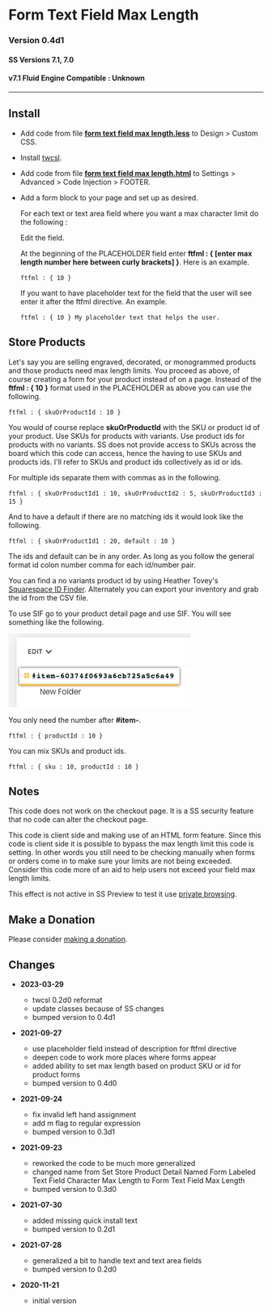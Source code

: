 # Form Text Field Max Length

### Version 0.4d1

#### SS Versions 7.1, 7.0

#### v7.1 Fluid Engine Compatible : Unknown

---

## Install

* Add code from file
  **[form text field max length.less](form%20text%20field%20max%20length.less#L1)**
  to Design > Custom CSS.
  
* Install
  [twcsl](https://github.com/tomsWebConsulting/twcsl#install-options).
  
* Add code from file
  **[form text field max length.html](form%20text%20field%20max%20length.html#L1)**
  to Settings > Advanced > Code Injection > FOOTER.
  
* Add a form block to your page and set up as desired.
  
  For each text or text area field where you want a max character limit do the
  following :
  
  Edit the field.
  
  At the beginning of the PLACEHOLDER field enter
  **ftfml : { [enter max length number here between curly brackets] }**.
  Here is an example.
  
  ```
  ftfml : { 10 }
  ```
  
  If you want to have placeholder text for the field that the user will see
  enter it after the ftfml directive. An example.
  
  ```
  ftfml : { 10 } My placeholder text that helps the user.
  ```

## Store Products

Let's say you are selling engraved, decorated, or monogrammed products and those
products need max length limits. You proceed as above, of course creating a form
for your product instead of on a page. Instead of the **ftfml : { 10 }** format
used in the PLACEHOLDER as above you can use the following.

```
ftfml : { skuOrProductId : 10 }
```

You would of course replace **skuOrProductId** with the SKU or product id of
your product. Use SKUs for products with variants. Use product ids for products
with no variants. SS does not provide access to SKUs across the board which this
code can access, hence the having to use SKUs and products ids. I'll refer to
SKUs and product ids collectively as id or ids.

For multiple ids separate them with commas as in the following.

```
ftfml : { skuOrProductId1 : 10, skuOrProductId2 : 5, skuOrProductId3 : 15 }
```

And to have a default if there are no matching ids it would look like the
following.

```
ftfml : { skuOrProductId1 : 20, default : 10 }
```

The ids and default can be in any order. As long as you follow the general
format id colon number comma for each id/number pair.

You can find a no variants product id by using Heather Tovey's
[Squarespace ID Finder](https://www.heathertovey.com/squarespace-id-finder/).
Alternately you can export your inventory and grab the id from the CSV file.

To use SIF go to your product detail page and use SIF. You will see something
like the following.

![squarespace id finder example](read%20me%20assets/product%20id.png)

You only need the number after **#item-**.

```
ftfml : { productId : 10 }
```

You can mix SKUs and product ids.

```
ftfml : { sku : 10, productId : 10 }
```

## Notes

This code does not work on the checkout page. It is a SS security feature that
no code can alter the checkout page.

This code is client side and making use of an HTML form feature. Since this code
is client side it is possible to bypass the max length limit this code is
setting. In other words you still need to be checking manually when forms or
orders come in to make sure your limits are not being exceeded. Consider this
code more of an aid to help users not exceed your field max length limits.

This effect is not active in SS Preview to test it use
[private browsing](https://bit.ly/3f6lhq2).

## Make a Donation

Please consider
[making a donation](https://github.com/tomsWebConsulting/twcsl#make-a-donation).

## Changes

* **2023-03-29**

  * twcsl 0.2d0 reformat
  * update classes because of SS changes
  * bumped version to 0.4d1
  
* **2021-09-27**

  * use placeholder field instead of description for ftfml directive
  * deepen code to work more places where forms appear
  * added ability to set max length based on product SKU or id for product forms
  * bumped version to 0.4d0
  
* **2021-09-24**

  * fix invalid left hand assignment
  * add m flag to regular expression
  * bumped version to 0.3d1
  
* **2021-09-23**

  * reworked the code to be much more generalized
  * changed name from Set Store Product Detail Named Form Labeled Text Field
    Character Max Length to Form Text Field Max Length
  * bumped version to 0.3d0
  
* **2021-07-30**

  * added missing quick install text
  * bumped version to 0.2d1
  
* **2021-07-28**

  * generalized a bit to handle text and text area fields
  * bumped version to 0.2d0
  
* **2020-11-21**

  * initial version
